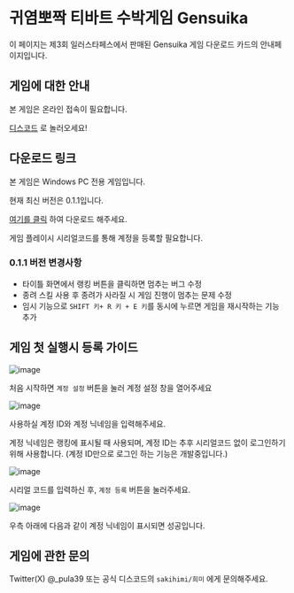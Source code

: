 # 귀염뽀짝 티바트 수박게임 Gensuika

이 페이지는 제3회 일러스타페스에서 판매된 Gensuika 게임 다운로드 카드의 안내페이지입니다.

## 게임에 대한 안내

본 게임은 온라인 접속이 필요합니다.

[디스코드](https://discord.gg/HskEFnQJ) 로 놀러오세요!

## 다운로드 링크

본 게임은 Windows PC 전용 게임입니다.

현재 최신 버전은 0.1.1입니다.

[여기를 클릭](https://drive.google.com/file/d/130eyrFGo5J2zVbqswH1rK6VVkuGq4IcQ/view?usp=sharing) 하여 다운로드 해주세요.

게임 플레이시 시리얼코드를 통해 계정을 등록할 필요합니다.

### 0.1.1 버전 변경사항

 * 타이틀 화면에서 랭킹 버튼을 클릭하면 멈추는 버그 수정
 * 종려 스킬 사용 후 종려가 사라질 시 게임 진행이 멈추는 문제 수정
 * 임시 기능으로 `SHIFT 키+ R 키 + E 키`를 동시에 누르면 게임을 재시작하는 기능 추가

## 게임 첫 실행시 등록 가이드

![image](https://github.com/pula39/GensuikaLanding/assets/52481470/09eae97b-7c06-4872-9420-7e45356ebf22)

처음 시작하면 `계정 설정` 버튼을 눌러 계정 설정 창을 열어주세요

![image](https://github.com/pula39/GensuikaLanding/assets/52481470/341f8fe8-6dd6-4b14-b716-9fb3c5c9ed39)

사용하실 계정 ID와 계정 닉네임을 입력해주세요.

계정 닉네임은 랭킹에 표시될 때 사용되며, 계정 ID는 추후 시리얼코드 없이 로그인하기위해 사용합니다.
(계정 ID만으로 로그인 하는 기능은 개발중입니다.)

![image](https://github.com/pula39/GensuikaLanding/assets/52481470/7519c865-ba3c-4679-bbbd-5e3c33717b89)

시리얼 코드를 입력하신 후, `계정 등록` 버튼을 눌러주세요.


![image](https://github.com/pula39/GensuikaLanding/assets/52481470/b565375d-8f02-4c24-ac37-970cacda032a)

우측 아래에 다음과 같이 계정 닉네임이 표시되면 성공입니다.

## 게임에 관한 문의

Twitter(X) @_pula39 또는 공식 디스코드의 `sakihimi/희미` 에게 문의해주세요.